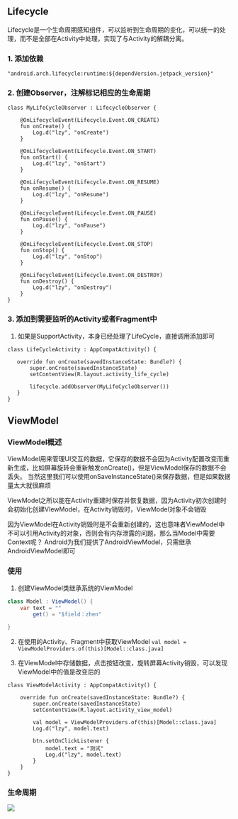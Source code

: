 ## Lifecycle
Lifecycle是一个生命周期感知组件，可以监听到生命周期的变化，可以统一的处理，而不是全部在Activity中处理，实现了与Activity的解耦分离。  

### 1. 添加依赖  
`"android.arch.lifecycle:runtime:${dependVersion.jetpack_version}"`  

### 2. 创建Observer，注解标记相应的生命周期  
```
class MyLifeCycleObserver : LifecycleObserver {

    @OnLifecycleEvent(Lifecycle.Event.ON_CREATE)
    fun onCreate() {
        Log.d("lzy", "onCreate")
    }

    @OnLifecycleEvent(Lifecycle.Event.ON_START)
    fun onStart() {
        Log.d("lzy", "onStart")
    }

    @OnLifecycleEvent(Lifecycle.Event.ON_RESUME)
    fun onResume() {
        Log.d("lzy", "onResume")
    }

    @OnLifecycleEvent(Lifecycle.Event.ON_PAUSE)
    fun onPause() {
        Log.d("lzy", "onPause")
    }

    @OnLifecycleEvent(Lifecycle.Event.ON_STOP)
    fun onStop() {
        Log.d("lzy", "onStop")
    }

    @OnLifecycleEvent(Lifecycle.Event.ON_DESTROY)
    fun onDestroy() {
        Log.d("lzy", "onDestroy")
    }
}
```

### 3. 添加到需要监听的Activity或者Fragment中
 1. 如果是SupportActivity，本身已经处理了LifeCycle，直接调用添加即可  
 ```
class LifeCycleActivity : AppCompatActivity() {

    override fun onCreate(savedInstanceState: Bundle?) {
        super.onCreate(savedInstanceState)
        setContentView(R.layout.activity_life_cycle)

        lifecycle.addObserver(MyLifeCycleObserver())
    }
}
```

## ViewModel
### ViewModel概述

ViewModel用来管理UI交互的数据，它保存的数据不会因为Activity配置改变而重新生成，比如屏幕旋转会重新触发onCreate()，但是ViewModel保存的数据不会丢失。
当然这里我们可以使用onSaveInstanceState()来保存数据，但是如果数据量太大就很麻烦

ViewModel之所以能在Activity重建时保存并恢复数据，因为Activity初次创建时会初始化创建VIewModel，在Activity销毁时，ViewModel对象不会销毁  

因为ViewModel在Activity销毁时是不会重新创建的，这也意味者ViewModel中不可以引用Activity的对象，否则会有内存泄露的问题，那么当Model中需要Context呢？
Android为我们提供了AndroidViewModel，只需继承AndroidViewModel即可


### 使用
1. 创建ViewModel类继承系统的ViewModel
```java
class Model : ViewModel() {
    var text = ""
        get() = "$field：zhen"

}
```

2. 在使用的Activity、Fragment中获取ViewModel
`val model = ViewModelProviders.of(this)[Model::class.java]`  

3. 在ViewModel中存储数据，点击按钮改变，旋转屏幕Activity销毁，可以发现ViewModel中的值是改变后的  
```
class ViewModelActivity : AppCompatActivity() {

    override fun onCreate(savedInstanceState: Bundle?) {
        super.onCreate(savedInstanceState)
        setContentView(R.layout.activity_view_model)

        val model = ViewModelProviders.of(this)[Model::class.java]
        Log.d("lzy", model.text)

        btn.setOnClickListener {
            model.text = "测试"
            Log.d("lzy", model.text)
        }
    }
}

```

### 生命周期

![](https://img-blog.csdn.net/20180906153941718?watermark/2/text/aHR0cHM6Ly9ibG9nLmNzZG4ubmV0L0FsZXh3bGw=/font/5a6L5L2T/fontsize/400/fill/I0JBQkFCMA==/dissolve/70)

